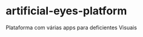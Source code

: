 artificial-eyes-platform
========================

Plataforma com várias apps para deficientes Visuais
